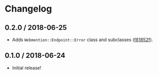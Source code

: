 # Changelog

## 0.2.0 / 2018-06-25

- Adds `Webmention::Endpoint::Error` class and subclasses ([f81852f](https://github.com/jgarber623/webmention-endpoint-ruby/commit/f81852f)).

## 0.1.0 / 2018-06-24

- Initial release!
